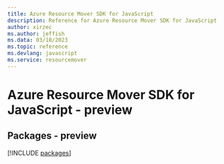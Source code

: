 ```yaml
---
title: Azure Resource Mover SDK for JavaScript
description: Reference for Azure Resource Mover SDK for JavaScript
author: xirzec
ms.author: jeffish
ms.data: 03/18/2023
ms.topic: reference
ms.devlang: javascript
ms.service: resourcemover
---
```

# Azure Resource Mover SDK for JavaScript - preview
## Packages - preview
[!INCLUDE [packages](resource-mover-index.md)]